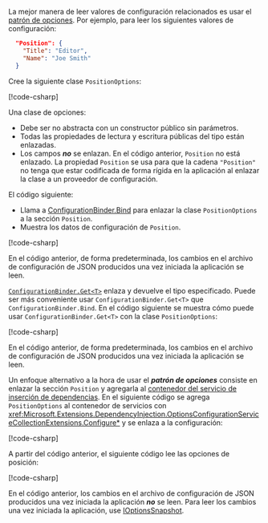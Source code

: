 La mejor manera de leer valores de configuración relacionados es usar el [patrón de opciones](xref:fundamentals/configuration/options). Por ejemplo, para leer los siguientes valores de configuración:

```json
  "Position": {
    "Title": "Editor",
    "Name": "Joe Smith"
  }
```

Cree la siguiente clase `PositionOptions`:

[!code-csharp[](~/fundamentals/configuration/index/samples/3.x/ConfigSample/Options/PositionOptions.cs?name=snippet)]

Una clase de opciones:

* Debe ser no abstracta con un constructor público sin parámetros.
* Todas las propiedades de lectura y escritura públicas del tipo están enlazadas.
* Los campos ***no*** se enlazan. En el código anterior, `Position` no está enlazado. La propiedad `Position` se usa para que la cadena `"Position"` no tenga que estar codificada de forma rígida en la aplicación al enlazar la clase a un proveedor de configuración.

El código siguiente:

* Llama a [ConfigurationBinder.Bind](xref:Microsoft.Extensions.Configuration.ConfigurationBinder.Bind*) para enlazar la clase `PositionOptions` a la sección `Position`.
* Muestra los datos de configuración de `Position`.

[!code-csharp[](~/fundamentals/configuration/index/samples/3.x/ConfigSample/Pages/Test22.cshtml.cs?name=snippet)]

En el código anterior, de forma predeterminada, los cambios en el archivo de configuración de JSON producidos una vez iniciada la aplicación se leen.

[`ConfigurationBinder.Get<T>`](xref:Microsoft.Extensions.Configuration.ConfigurationBinder.Get*) enlaza y devuelve el tipo especificado. Puede ser más conveniente usar `ConfigurationBinder.Get<T>` que `ConfigurationBinder.Bind`. En el código siguiente se muestra cómo puede usar `ConfigurationBinder.Get<T>` con la clase `PositionOptions`:

[!code-csharp[](~/fundamentals/configuration/index/samples/3.x/ConfigSample/Pages/Test21.cshtml.cs?name=snippet)]

En el código anterior, de forma predeterminada, los cambios en el archivo de configuración de JSON producidos una vez iniciada la aplicación se leen.

Un enfoque alternativo a la hora de usar el ***patrón de opciones*** consiste en enlazar la sección `Position` y agregarla al [contenedor del servicio de inserción de dependencias](xref:fundamentals/dependency-injection). En el siguiente código se agrega `PositionOptions` al contenedor de servicios con <xref:Microsoft.Extensions.DependencyInjection.OptionsConfigurationServiceCollectionExtensions.Configure*> y se enlaza a la configuración:

[!code-csharp[](~/fundamentals/configuration/index/samples/3.x/ConfigSample/Startup.cs?name=snippet)]

A partir del código anterior, el siguiente código lee las opciones de posición:

[!code-csharp[](~/fundamentals/configuration/index/samples/3.x/ConfigSample/Pages/Test2.cshtml.cs?name=snippet)]

En el código anterior, los cambios en el archivo de configuración de JSON producidos una vez iniciada la aplicación ***no*** se leen. Para leer los cambios una vez iniciada la aplicación, use [IOptionsSnapshot](xref:fundamentals/configuration/options#ios).
